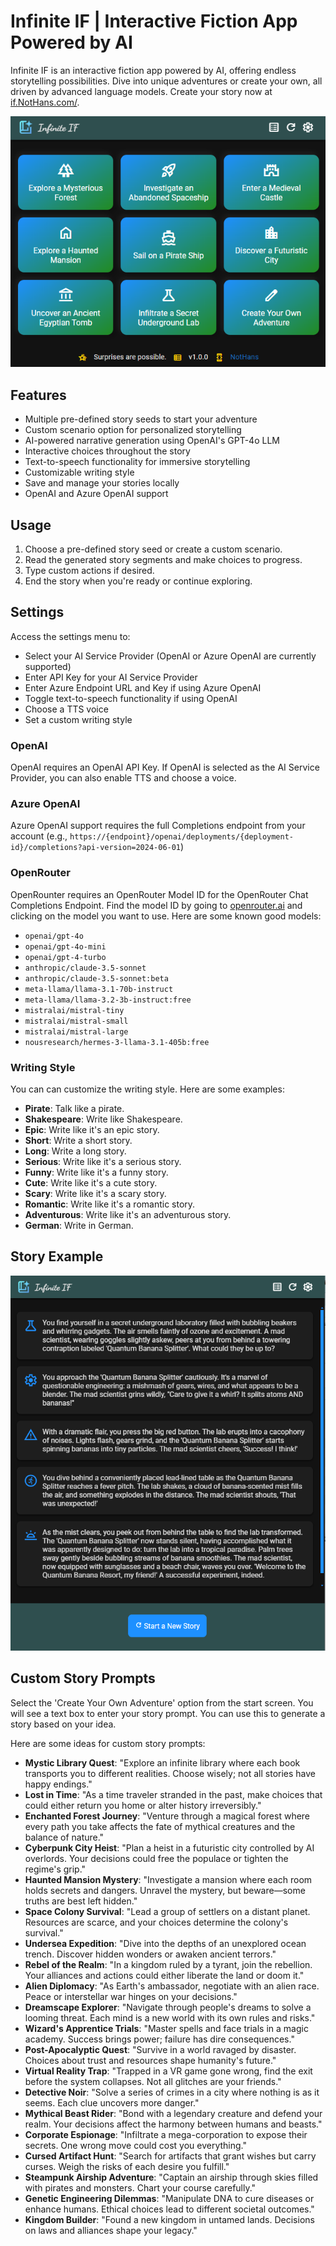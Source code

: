 # Infinite IF | Interactive Fiction App Powered by AI

Infinite IF is an interactive fiction app powered by AI, offering endless storytelling possibilities. Dive into unique adventures or create your own, all driven by advanced language models. Create your story now at [if.NotHans.com/](https://if.nothans.com/).

![Infinite IF Start Screen](/screenshots/if-start-screen.png)

## Features

- Multiple pre-defined story seeds to start your adventure
- Custom scenario option for personalized storytelling
- AI-powered narrative generation using OpenAI's GPT-4o LLM
- Interactive choices throughout the story
- Text-to-speech functionality for immersive storytelling
- Customizable writing style
- Save and manage your stories locally
- OpenAI and Azure OpenAI support

## Usage

1. Choose a pre-defined story seed or create a custom scenario.
2. Read the generated story segments and make choices to progress.
3. Type custom actions if desired.
4. End the story when you're ready or continue exploring.

## Settings

Access the settings menu to:

- Select your AI Service Provider (OpenAI or Azure OpenAI are currently supported)
- Enter API Key for your AI Service Provider
- Enter Azure Endpoint URL and Key if using Azure OpenAI
- Toggle text-to-speech functionality if using OpenAI
- Choose a TTS voice
- Set a custom writing style

### OpenAI
OpenAI requires an OpenAI API Key. If OpenAI is selected as the AI Service Provider, you can also enable TTS and choose a voice.

### Azure OpenAI
Azure OpenAI support requires the full Completions endpoint from your account (e.g., `https://{endpoint}/openai/deployments/{deployment-id}/completions?api-version=2024-06-01`)

### OpenRouter
OpenRounter requires an OpenRouter Model ID for the OpenRouter Chat Completions Endpoint. Find the model ID by going to [openrouter.ai](https://openrouter.ai) and clicking on the model you want to use. Here are some known good models:

- `openai/gpt-4o`
- `openai/gpt-4o-mini`
- `openai/gpt-4-turbo`
- `anthropic/claude-3.5-sonnet`
- `anthropic/claude-3.5-sonnet:beta`
- `meta-llama/llama-3.1-70b-instruct`
- `meta-llama/llama-3.2-3b-instruct:free`
- `mistralai/mistral-tiny`
- `mistralai/mistral-small`
- `mistralai/mistral-large`
- `nousresearch/hermes-3-llama-3.1-405b:free`

### Writing Style

You can can customize the writing style. Here are some examples:

- **Pirate**: Talk like a pirate.
- **Shakespeare**: Write like Shakespeare.
- **Epic**: Write like it's an epic story.
- **Short**: Write a short story.
- **Long**: Write a long story.
- **Serious**: Write like it's a serious story.
- **Funny**: Write like it's a funny story.
- **Cute**: Write like it's a cute story.
- **Scary**: Write like it's a scary story.
- **Romantic**: Write like it's a romantic story.
- **Adventurous**: Write like it's an adventurous story.
- **German**: Write in German.

## Story Example

![Banana Splitter Story| Infinite IF](/screenshots/if-banana-splitter-story.png)

## Custom Story Prompts
Select the 'Create Your Own Adventure' option from the start screen. You will see a text box to enter your story prompt. You can use this to generate a story based on your idea.

Here are some ideas for custom story prompts:

- **Mystic Library Quest**: "Explore an infinite library where each book transports you to different realities. Choose wisely; not all stories have happy endings."
- **Lost in Time**: "As a time traveler stranded in the past, make choices that could either return you home or alter history irreversibly."
- **Enchanted Forest Journey**: "Venture through a magical forest where every path you take affects the fate of mythical creatures and the balance of nature."
- **Cyberpunk City Heist**: "Plan a heist in a futuristic city controlled by AI overlords. Your decisions could free the populace or tighten the regime's grip."
- **Haunted Mansion Mystery**: "Investigate a mansion where each room holds secrets and dangers. Unravel the mystery, but beware—some truths are best left hidden."
- **Space Colony Survival**: "Lead a group of settlers on a distant planet. Resources are scarce, and your choices determine the colony's survival."
- **Undersea Expedition**: "Dive into the depths of an unexplored ocean trench. Discover hidden wonders or awaken ancient terrors."
- **Rebel of the Realm**: "In a kingdom ruled by a tyrant, join the rebellion. Your alliances and actions could either liberate the land or doom it."
- **Alien Diplomacy**: "As Earth's ambassador, negotiate with an alien race. Peace or interstellar war hinges on your decisions."
- **Dreamscape Explorer**: "Navigate through people's dreams to solve a looming threat. Each mind is a new world with its own rules and risks."
- **Wizard's Apprentice Trials**: "Master spells and face trials in a magic academy. Success brings power; failure has dire consequences."
- **Post-Apocalyptic Quest**: "Survive in a world ravaged by disaster. Choices about trust and resources shape humanity's future."
- **Virtual Reality Trap**: "Trapped in a VR game gone wrong, find the exit before the system collapses. Not all glitches are your friends."
- **Detective Noir**: "Solve a series of crimes in a city where nothing is as it seems. Each clue uncovers more danger."
- **Mythical Beast Rider**: "Bond with a legendary creature and defend your realm. Your decisions affect the harmony between humans and beasts."
- **Corporate Espionage**: "Infiltrate a mega-corporation to expose their secrets. One wrong move could cost you everything."
- **Cursed Artifact Hunt**: "Search for artifacts that grant wishes but carry curses. Weigh the risks of each desire you fulfill."
- **Steampunk Airship Adventure**: "Captain an airship through skies filled with pirates and monsters. Chart your course carefully."
- **Genetic Engineering Dilemmas**: "Manipulate DNA to cure diseases or enhance humans. Ethical choices lead to different societal outcomes."
- **Kingdom Builder**: "Found a new kingdom in untamed lands. Decisions on laws and alliances shape your legacy."

